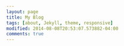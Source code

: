 ```yaml
---
layout: page
title: My Blog
tags: [about, Jekyll, theme, responsive]
modified: 2014-08-08T20:53:07.573882-04:00
comments: true
---
```




